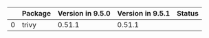 <!-- markdown-link-check-disable -->

|    | Package   | Version in 9.5.0   | Version in 9.5.1   | Status   |
|---:|:----------|:-------------------|:-------------------|:---------|
|  0 | trivy     | 0.51.1             | 0.51.1             |          |